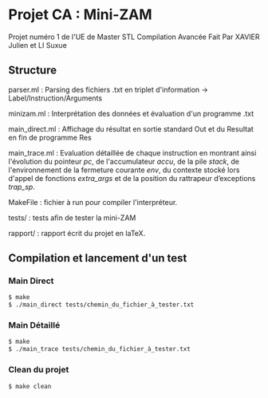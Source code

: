 # Projet CA : Mini-ZAM

Projet numéro 1 de l'UE de Master STL Compilation Avancée
Fait Par XAVIER Julien et LI Suxue

## Structure

parser.ml : Parsing des fichiers .txt en triplet d'information -> Label/Instruction/Arguments

minizam.ml : Interprétation des données et évaluation d'un programme .txt

main_direct.ml : Affichage du résultat en sortie standard Out et du Resultat en fin de programme Res

main_trace.ml : Evaluation détaillée de chaque instruction en montrant ainsi l'évolution du pointeur *pc*, de l'accumulateur *accu*, de la pile *stack*, de l'environnement de la fermeture courante *env*, du contexte stocké lors d'appel de fonctions *extra_args* et de la position du rattrapeur d’exceptions *trap_sp*.

MakeFile : fichier à run pour compiler l'interpréteur.

tests/ : tests afin de tester la mini-ZAM

rapport/ : rapport écrit du projet en laTeX.

## Compilation et lancement d'un test
### Main Direct
```sh
$ make
$ ./main_direct tests/chemin_du_fichier_à_tester.txt
```

### Main Détaillé
```sh
$ make
$ ./main_trace tests/chemin_du_fichier_à_tester.txt
```
### Clean du projet
```sh
$ make clean
```
